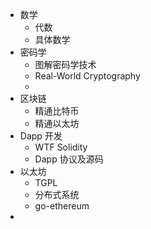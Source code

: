 - 数学
	- 代数
	- 具体数学
- 密码学
	- 图解密码学技术
	- Real-World Cryptography
	-
- 区块链
	- 精通比特币
	- 精通以太坊
- Dapp 开发
	- WTF Solidity
	- Dapp 协议及源码
- 以太坊
	- TGPL
	- 分布式系统
	- go-ethereum
-